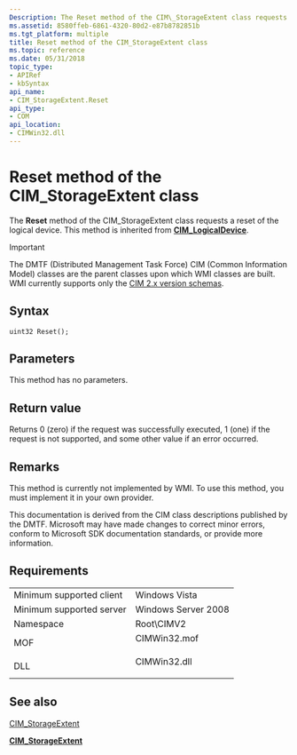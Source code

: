 ```yaml
---
Description: The Reset method of the CIM\_StorageExtent class requests a reset of the logical device.
ms.assetid: 8580ffeb-6861-4320-80d2-e87b8782851b
ms.tgt_platform: multiple
title: Reset method of the CIM_StorageExtent class
ms.topic: reference
ms.date: 05/31/2018
topic_type: 
- APIRef
- kbSyntax
api_name: 
- CIM_StorageExtent.Reset
api_type: 
- COM
api_location: 
- CIMWin32.dll
---
```


# Reset method of the CIM\_StorageExtent class

The **Reset** method of the CIM\_StorageExtent class requests a reset of the logical device. This method is inherited from [**CIM\_LogicalDevice**](cim-logicaldevice.md).

> [!IMPORTANT]
> The DMTF (Distributed Management Task Force) CIM (Common Information Model) classes are the parent classes upon which WMI classes are built. WMI currently supports only the [CIM 2.x version schemas](https://dmtf.org/standards/cim/schemas).

 

## Syntax


```mof
uint32 Reset();
```



## Parameters

This method has no parameters.

## Return value

Returns 0 (zero) if the request was successfully executed, 1 (one) if the request is not supported, and some other value if an error occurred.

## Remarks

This method is currently not implemented by WMI. To use this method, you must implement it in your own provider.

This documentation is derived from the CIM class descriptions published by the DMTF. Microsoft may have made changes to correct minor errors, conform to Microsoft SDK documentation standards, or provide more information.

## Requirements



|                                     |                                                                                         |
|-------------------------------------|-----------------------------------------------------------------------------------------|
| Minimum supported client<br/> | Windows Vista<br/>                                                                |
| Minimum supported server<br/> | Windows Server 2008<br/>                                                          |
| Namespace<br/>                | Root\\CIMV2<br/>                                                                  |
| MOF<br/>                      | <dl> <dt>CIMWin32.mof</dt> </dl> |
| DLL<br/>                      | <dl> <dt>CIMWin32.dll</dt> </dl> |



## See also

<dl> <dt>

[CIM\_StorageExtent](reset-method-in-class-cim-storageextent.md)
</dt> <dt>

[**CIM\_StorageExtent**](cim-storageextent.md)
</dt> </dl>

 

 




